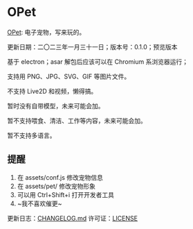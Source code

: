 # OPet
[OPet](https://gitee.com/Jeun1358/opet): 电子宠物，写来玩的。

更新日期：二〇二三年一月三十一日；版本号：0.1.0；预览版本

基于 electron；asar 解包后应该可以在 Chromium 系浏览器运行；

支持用 PNG、JPG、SVG、GIF 等图片文件。

不支持 Live2D 和视频，懒得搞。

暂时没有自带模型，未来可能会加。

暂不支持喂食、清洁、工作等内容，未来可能会加。

暂不支持多语言。

## 提醒
1. 在 assets/conf.js 修改宠物信息
2. 在 assets/pet/ 修改宠物形象
3. 可以用 Ctrl+Shift+i 打开开发者工具
4. ~我不喜欢催更~

更新日志：[CHANGELOG.md](CHANGELOG.md)
许可证：[LICENSE](LICENSE)
